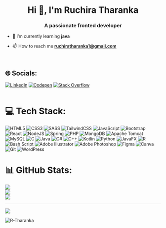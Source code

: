 
<!-- Proudly created with GPRM ( https://gprm.itsvg.in ) -->
<h1 align="center">Hi 👋, I'm Ruchira Tharanka</h1>
<h3 align="center">A passionate fronted developer</h3>

<!--- 🔭 I’m currently working on **test1** -->

- 🌱 I’m currently learning **java**

<!-- 👯 I’m looking to collaborate on **test1** -->

<!-- 🤝 I’m looking for help with **test1** -->

- 📫 How to reach me **ruchiratharanka1@gmail.com**
 <br>

## 🌐 Socials:
[![LinkedIn](https://img.shields.io/badge/LinkedIn-%230077B5.svg?logo=linkedin&logoColor=white)](https://linkedin.com/in/ruchira-tharanka-b020992a6) [![Codepen](https://img.shields.io/badge/Codepen-000000?style=for-the-badge&logo=codepen&logoColor=white)](https://codepen.io/Ruchira-Tharanka) 
[![Stack Overflow](https://img.shields.io/badge/-Stackoverflow-FE7A16?logo=stack-overflow&logoColor=white)](https://stackoverflow.com/users/17022726) 
<br><br>
# 💻 Tech Stack:
![HTML5](https://img.shields.io/badge/html5-%23E34F26.svg?style=for-the-badge&logo=html5&logoColor=white) ![CSS3](https://img.shields.io/badge/css3-%231572B6.svg?style=for-the-badge&logo=css3&logoColor=white) ![SASS](https://img.shields.io/badge/SASS-hotpink.svg?style=for-the-badge&logo=SASS&logoColor=white)
![TailwindCSS](https://img.shields.io/badge/tailwindcss-%2338B2AC.svg?style=for-the-badge&logo=tailwind-css&logoColor=white) ![JavaScript](https://img.shields.io/badge/javascript-%23323330.svg?style=for-the-badge&logo=javascript&logoColor=%23F7DF1E) ![Bootstrap](https://img.shields.io/badge/bootstrap-%238511FA.svg?style=for-the-badge&logo=bootstrap&logoColor=white) ![React](https://img.shields.io/badge/react-%2320232a.svg?style=for-the-badge&logo=react&logoColor=%2361DAFB) ![NodeJS](https://img.shields.io/badge/node.js-6DA55F?style=for-the-badge&logo=node.js&logoColor=white) ![Spring](https://img.shields.io/badge/spring-%236DB33F.svg?style=for-the-badge&logo=spring&logoColor=white) ![PHP](https://img.shields.io/badge/php-%23777BB4.svg?style=for-the-badge&logo=php&logoColor=white) ![MongoDB](https://img.shields.io/badge/MongoDB-%234ea94b.svg?style=for-the-badge&logo=mongodb&logoColor=white) ![Apache Tomcat](https://img.shields.io/badge/apache%20tomcat-%23F8DC75.svg?style=for-the-badge&logo=apache-tomcat&logoColor=black) ![MySQL](https://img.shields.io/badge/mysql-4479A1.svg?style=for-the-badge&logo=mysql&logoColor=white) ![C](https://img.shields.io/badge/c-%2300599C.svg?style=for-the-badge&logo=c&logoColor=white)  ![Java](https://img.shields.io/badge/java-%23ED8B00.svg?style=for-the-badge&logo=openjdk&logoColor=white) ![C#](https://img.shields.io/badge/c%23-%23239120.svg?style=for-the-badge&logo=csharp&logoColor=white) ![C++](https://img.shields.io/badge/c++-%2300599C.svg?style=for-the-badge&logo=c%2B%2B&logoColor=white) ![Kotlin](https://img.shields.io/badge/kotlin-%237F52FF.svg?style=for-the-badge&logo=kotlin&logoColor=white) ![Python](https://img.shields.io/badge/python-3670A0?style=for-the-badge&logo=python&logoColor=ffdd54) 
![JavaFX](https://img.shields.io/badge/javafx-%23FF0000.svg?style=for-the-badge&logo=javafx&logoColor=white) ![R](https://img.shields.io/badge/r-%23276DC3.svg?style=for-the-badge&logo=r&logoColor=white) ![Bash Script](https://img.shields.io/badge/bash_script-%23121011.svg?style=for-the-badge&logo=gnu-bash&logoColor=white) ![Adobe Illustrator](https://img.shields.io/badge/adobe%20illustrator-%23FF9A00.svg?style=for-the-badge&logo=adobe%20illustrator&logoColor=white) ![Adobe Photoshop](https://img.shields.io/badge/adobe%20photoshop-%2331A8FF.svg?style=for-the-badge&logo=adobe%20photoshop&logoColor=white) ![Figma](https://img.shields.io/badge/figma-%23F24E1E.svg?style=for-the-badge&logo=figma&logoColor=white) ![Canva](https://img.shields.io/badge/Canva-%2300C4CC.svg?style=for-the-badge&logo=Canva&logoColor=white) ![Git](https://img.shields.io/badge/git-%23F05033.svg?style=for-the-badge&logo=git&logoColor=white)
![WordPress](https://img.shields.io/badge/WordPress-%23117AC9.svg?style=for-the-badge&logo=WordPress&logoColor=white)
<br>
# 📊 GitHub Stats:
![](https://github-readme-stats.vercel.app/api?username=R-Tharanka&theme=gotham&hide_border=true&include_all_commits=true&count_private=true)<br/>
![](https://github-readme-streak-stats.herokuapp.com/?user=R-Tharanka&theme=gotham&hide_border=true)<br/>
![](https://github-readme-stats.vercel.app/api/top-langs/?username=R-Tharanka&theme=gotham&hide_border=true&include_all_commits=true&count_private=true&layout=compact)

<!--<div align="center">
  <img src="https://github-readme-stats.vercel.app/api/top-langs?username=R-Tharanka&locale=en&hide_title=false&layout=compact&card_width=320&langs_count=6&theme=gruvbox&hide_border=true&order=2&cache_seconds=1800" height="150" alt="languages graph" />
</div>
-->
---

[![](https://visitcount.itsvg.in/api?id=R-Tharanka&icon=0&color=0)](https://visitcount.itsvg.in)
<p align="left"> <img src="https://komarev.com/ghpvc/?username=R-Tharanka&label=Profile%20views&color=0e75b6&style=flat" alt="R-Tharanka" /> </p>



